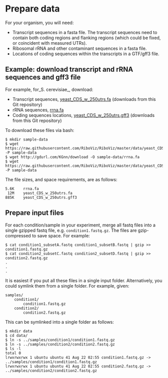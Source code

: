 # Prepare data

For your organism, you will need:

* Transcript sequences in a fasta file. The transcript sequences need to contain both coding regions and flanking regions (which could be fixed, or coincident with measured UTRs). 
* Ribosomal rRNA and other contaminant sequences in a fasta file. 
* Locations of coding sequences within the transcripts in a GTF/gff3 file.

## Example: download transcript and rRNA sequences and gff3 file

For example, for_S. cerevisiae_, download:

* Transcript sequences, [yeast_CDS_w_250utrs.fa](https://raw.githubusercontent.com/RiboViz/RiboViz/master/data/yeast_CDS_w_250utrs.fa) (downloads from this Git repository)
* rRNA sequences, [rrna.fa](http://gdurl.com/KGnn/download)
* Coding sequences locations, [yeast_CDS_w_250utrs.gff3](https://raw.githubusercontent.com/RiboViz/RiboViz/master/data/yeast_CDS_w_250utrs.gff3) (downloads from this Git repository)

To download these files via bash:

```console
$ mkdir sample-data
$ wget https://raw.githubusercontent.com/RiboViz/RiboViz/master/data/yeast_CDS_w_250utrs.fa -P sample-data
$ wget http://gdurl.com/KGnn/download -O sample-data/rrna.fa
$ wget https://raw.githubusercontent.com/RiboViz/RiboViz/master/data/yeast_CDS_w_250utrs.gff3 -P sample-data
```

The file sizes, and space requirements, are as follows:

```
5.6K	rrna.fa
 12M	yeast_CDS_w_250utrs.fa
885K	yeast_CDS_w_250utrs.gff3
```

## Prepare input files

For each condition/sample in your experiment, merge all fastq files into a single gzipped fastq file, e.g. `condition1.fastq.gz`. The files are gzip-compressed to save space. For example:

```console
$ cat condition1_subsetA.fastq condition1_subsetB.fastq | gzip >> condition1.fastq.gz
$ cat condition2_subsetC.fastq condition2_subsetD.fastq | gzip >> condition2.fastq.gz
.
.
.
```

It is easiest if you put all these files in a single input folder. Alternatively, you could symlink them from a single folder. For example, given:

```
samples/
    condition1/
        condition1.fastq.gz
    condition2/
        condition2.fastq.gz
```

This can be symlinked into a single folder as follows:

```console
$ mkdir data
$ cd data/
$ ln -s ../samples/condition1/condition1.fastq.gz
$ ln -s ../samples/condition2/condition2.fastq.gz
$ ls -l
total 0
lrwxrwxrwx 1 ubuntu ubuntu 41 Aug 22 02:55 condition1.fastq.gz -> ../samples/condition1/condition1.fastq.gz
lrwxrwxrwx 1 ubuntu ubuntu 41 Aug 22 02:55 condition2.fastq.gz -> ../samples/condition2/condition2.fastq.gz
```
